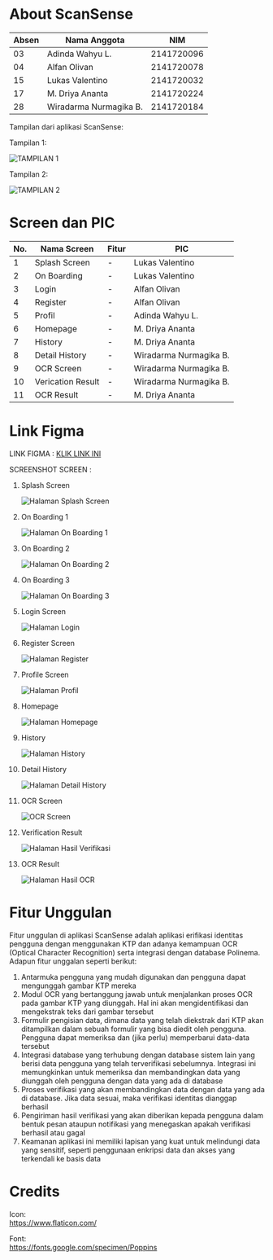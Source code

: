 # About ScanSense

| Absen | Nama Anggota           | NIM <br>   |
| ----- | ---------------------- | ---------- |
| 03    | Adinda Wahyu L.        | 2141720096 |
| 04    | Alfan Olivan           | 2141720078 |
| 15    | Lukas Valentino        | 2141720032 |
| 17    | M. Driya Ananta        | 2141720224 |
| 28    | Wiradarma Nurmagika B. | 2141720184 |

Tampilan dari aplikasi ScanSense:

Tampilan 1:

![TAMPILAN 1](https://cdn.discordapp.com/attachments/1125078229133295648/1168127332226183178/gif_1.gif?ex=6550a25a&is=653e2d5a&hm=3b30a65f25fb1368d724b8fd3d3e17b884e3ea8b79598da79ba1c1577a0cb77b)

Tampilan 2:

![TAMPILAN 2](https://cdn.discordapp.com/attachments/1125078229133295648/1168127348915314698/gif_2.gif?ex=6550a25e&is=653e2d5e&hm=3501135968538e181c25b3db267ef3b2bf6997bc8a1e35997a5ed680ad9408ab)

# Screen dan PIC

| No. | Nama Screen       | Fitur | PIC                    |
| --- | ----------------- | ----- | ---------------------- |
| 1   | Splash Screen     | -     | Lukas Valentino        |
| 2   | On Boarding       | -     | Lukas Valentino        |
| 3   | Login             | -     | Alfan Olivan           |
| 4   | Register          | -     | Alfan Olivan           |
| 5   | Profil            | -     | Adinda Wahyu L.        |
| 6   | Homepage          | -     | M. Driya Ananta        |
| 7   | History           | -     | M. Driya Ananta        |
| 8   | Detail History    | -     | Wiradarma Nurmagika B. |
| 9   | OCR Screen        | -     | Wiradarma Nurmagika B. |
| 10  | Verication Result | -     | Wiradarma Nurmagika B. |
| 11  | OCR Result        | -     | M. Driya Ananta        |

# Link Figma

LINK FIGMA : [KLIK LINK INI](https://www.figma.com/file/vDwGt144Wfs8eLNlxh7b7J/Mockup-OCR-KTP-2?type=design&node-id=0%3A1&mode=design&t=lAtKWJ9brqe514tR-1)

SCREENSHOT SCREEN :

1. Splash Screen

   ![Halaman Splash Screen](https://cdn.discordapp.com/attachments/1125078229133295648/1168131403100213269/WhatsApp_Image_2023-10-29_at_17.16.51.jpeg?ex=6550a625&is=653e3125&hm=65789f8613395470c3ac57df3bac4fceab7a16ae065f09302ce9de2dd8708b3f&)

2. On Boarding 1

   ![Halaman On Boarding 1](https://cdn.discordapp.com/attachments/1125078229133295648/1168125388300484749/WhatsApp_Image_2023-10-29_at_15.45.25_1.jpeg?ex=6550a08b&is=653e2b8b&hm=9f0aefc8d7399bbd6c35ca3e532f9bba7cc70585a5e68d1824b5b7d94c66b7f8&)

3. On Boarding 2

   ![Halaman On Boarding 2](https://cdn.discordapp.com/attachments/1125078229133295648/1168125388606672956/WhatsApp_Image_2023-10-29_at_15.45.25.jpeg?ex=6550a08b&is=653e2b8b&hm=9059b4a831117ada1a1cd1a41252162ea0862b844dc9afb47109acf9df535fec&)

4. On Boarding 3

   ![Halaman On Boarding 3](https://cdn.discordapp.com/attachments/1125078229133295648/1168125387646173285/WhatsApp_Image_2023-10-29_at_15.45.24_2.jpeg?ex=6550a08b&is=653e2b8b&hm=7595e0c8cf26d5867c008f39c18a5732ef73ad4538c4874d49fe6398ec8ea82d&)

5. Login Screen

   ![Halaman Login](https://cdn.discordapp.com/attachments/1125078229133295648/1168125387272892527/WhatsApp_Image_2023-10-29_at_15.45.24_1.jpeg?ex=6550a08b&is=653e2b8b&hm=0ae4b30fe41fe674dd7474c98a556b16e5807a61320b16f74746da22f9cc30f7&)

6. Register Screen

   ![Halaman Register](https://cdn.discordapp.com/attachments/1125078229133295648/1168125387981721611/WhatsApp_Image_2023-10-29_at_15.45.24.jpeg?ex=6550a08b&is=653e2b8b&hm=7701e4599f8855b6f9e1cb07c61b7ea5d06d66da274dea646e6d20600bed6518&)

7. Profile Screen

   ![Halaman Profil](https://cdn.discordapp.com/attachments/1125078229133295648/1168125386253676574/WhatsApp_Image_2023-10-29_at_15.45.23_1.jpeg?ex=6550a08a&is=653e2b8a&hm=ab483144977864a302f27bc7cd5e1e090e427ee05a296c56e4018a0e94cd479f&)

8. Homepage

   ![Halaman Homepage](https://cdn.discordapp.com/attachments/1125078229133295648/1168125386664706160/WhatsApp_Image_2023-10-29_at_15.45.23_2.jpeg?ex=6550a08a&is=653e2b8a&hm=d1c277f66eef4ccdde8fd8388dbe7d02cbe4844f6acea0dac79e585d68718883&)

9. History

   ![Halaman History](https://cdn.discordapp.com/attachments/1125078229133295648/1168142639204401264/WhatsApp_Image_2023-10-29_at_17.49.07.jpeg?ex=6550b09c&is=653e3b9c&hm=02ccd0b681229bb9f9cc580c2abb7818b905c0c98236be089996ddb6267f1c86&)

10. Detail History

    ![Halaman Detail History](https://cdn.discordapp.com/attachments/1125078229133295648/1168130684477526146/WhatsApp_Image_2023-10-29_at_17.09.54.jpeg?ex=6550a579&is=653e3079&hm=6dd51cff9b2816709481f8a2bc7bdf9dea2f65fe0e12358c835c890a32779355&)

11. OCR Screen

    ![OCR Screen](https://cdn.discordapp.com/attachments/1125078229133295648/1168125386962505828/WhatsApp_Image_2023-10-29_at_15.45.23.jpeg?ex=6550a08a&is=653e2b8a&hm=05352876e4c708d84b51fe99b4ec47efa157d260c9a3e10b11e9403422c054b5&)

12. Verification Result

    ![Halaman Hasil Verifikasi](https://cdn.discordapp.com/attachments/1125078229133295648/1168125389005140090/WhatsApp_Image_2023-10-29_at_15.45.22_1.jpeg?ex=6550a08b&is=653e2b8b&hm=f68c46ee7fa5194b027c834e8c5d669e264f3fe1c439c0a03871a5eb90403f08&)

13. OCR Result

    ![Halaman Hasil OCR](https://cdn.discordapp.com/attachments/1125078229133295648/1168125389298729020/WhatsApp_Image_2023-10-29_at_15.45.22.jpeg?ex=6550a08b&is=653e2b8b&hm=ae64e4ec44f8ecebdaf68e3c1aec30b3ecef29cffeb3e1f5102994a1092d5458&)

# Fitur Unggulan

Fitur unggulan di aplikasi ScanSense adalah aplikasi erifikasi identitas pengguna dengan menggunakan KTP dan adanya kemampuan OCR (Optical Character Recognition) serta integrasi dengan database Polinema. Adapun fitur unggalan seperti berikut:

1. Antarmuka pengguna yang mudah digunakan dan pengguna dapat mengunggah gambar KTP mereka
2. Modul OCR yang bertanggung jawab untuk menjalankan proses OCR pada gambar KTP yang diunggah. Hal ini akan mengidentifikasi dan mengekstrak teks dari gambar tersebut
3. Formulir pengisian data, dimana data yang telah diekstrak dari KTP akan ditampilkan dalam sebuah formulir yang bisa diedit oleh pengguna. Pengguna dapat memeriksa dan (jika perlu) memperbarui data-data tersebut
4. Integrasi database yang terhubung dengan database sistem lain yang berisi data pengguna yang telah terverifikasi sebelumnya. Integrasi ini memungkinkan untuk memeriksa dan membandingkan data yang diunggah oleh pengguna dengan data yang ada di database
5. Proses verifikasi yang akan membandingkan data dengan data yang ada di database. Jika data sesuai, maka verifikasi identitas dianggap berhasil
6. Pengiriman hasil verifikasi yang akan diberikan kepada pengguna dalam bentuk pesan ataupun notifikasi yang menegaskan apakah verifikasi berhasil atau gagal
7. Keamanan aplikasi ini memiliki lapisan yang kuat untuk melindungi data yang sensitif, seperti penggunaan enkripsi data dan akses yang terkendali ke basis data

# Credits

Icon:<br>
https://www.flaticon.com/

Font: <br>
https://fonts.google.com/specimen/Poppins
